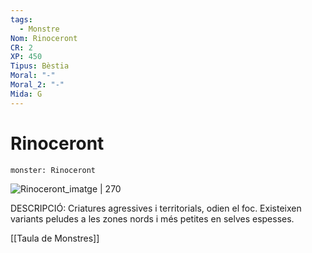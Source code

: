 ```yaml
---
tags:
  - Monstre
Nom: Rinoceront
CR: 2
XP: 450
Tipus: Bèstia
Moral: "-"
Moral_2: "-"
Mida: G
---
```

# Rinoceront

```statblock
monster: Rinoceront
```

![Rinoceront_imatge | 270](https://64.media.tumblr.com/4d072ab834a29f4fa24dd6886aef1a71/tumblr_psr6xhhT6Q1xwu4tvo1_1280.jpg)

DESCRIPCIÓ: 
Criatures agressives i territorials, odien el foc. Existeixen variants peludes a les zones nords i més petites en selves espesses.

[[Taula de Monstres]]